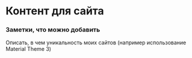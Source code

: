 # Контент для сайта

### Заметки, что можно добавить

Описать, в чем уникальность моих сайтов (например использование Material Theme 3)
